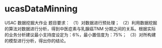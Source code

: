 # ucasDataMinning
USAC 数据挖掘大作业
题目要求：
（1）对数据进行预处理；
（2）利用数据挖掘的算法对数据进行分析，得到中医症素与乳腺癌TNM 分期之间的关系。根据实际的业务分析建议最小支持度设定为：6%，最小置信度为：75%；
（3）对所构建的模型进行分析，得出你的结论。
